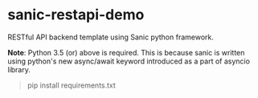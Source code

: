 # sanic-restapi-demo

RESTful API backend template using Sanic python framework.

**Note**: Python 3.5 (or) above is required. This is because sanic is written
using python's new async/await keyword introduced as a part of asyncio library.

> pip install requirements.txt
